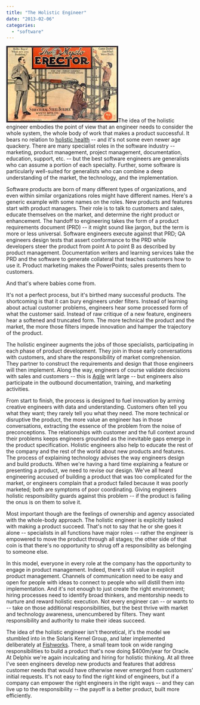 ```yaml
---
title: "The Holistic Engineer"
date: "2013-02-06"
categories: 
  - "software"
---
```


[![](images/erectorsets-300x205.jpg "erectorsets")](http://ahl.dtrace.org/wp-content/uploads/2013/02/erectorsets.jpg)The idea of the holistic engineer embodies the point of view that an engineer needs to consider the whole system, the whole body of work that makes a product successful. It bears no relation to [holistic health](http://en.wikipedia.org/wiki/Holistic_health) -- and it's not some even newer age quackery. There are many specialist roles in the software industry -- marketing, product management, project management, documentation, education, support, etc. -- but the best software engineers are generalists who can assume a portion of each specialty. Further, some software is particularly well-suited for generalists who can combine a deep understanding of the market, the technology, and the implementation.

Software products are born of many different types of organizations, and even within similar organizations roles might have different names. Here's a generic example with some names on the roles. New products and features start with product managers. Their role is to talk to customers and sales, educate themselves on the market, and determine the right product or enhancement. The handoff to engineering takes the form of a product requirements document (PRD) -- it might sound like jargon, but the term is more or less universal. Software engineers execute against that PRD; QA engineers design tests that assert conformance to the PRD while developers steer the product from point A to point B as described by product management. Documentation writers and learning services take the PRD and the software to generate collateral that teaches customers how to use it. Product marketing makes the PowerPoints; sales presents them to customers.

And that's where babies come from.

It's not a perfect process, but it's birthed many successful products. The shortcoming is that it can bury engineers under filters. Instead of learning about actual customer problems, engineers hear some processed form of what the customer said. Instead of raw critique of a new feature, engineers hear a softened and truncated form. The more technical the product and the market, the more those filters impede innovation and hamper the trajectory of the product.

The holistic engineer augments the jobs of those specialists, participating in each phase of product development. They join in those early conversations with customers, and share the responsibility of market comprehension. They partner to construct the requirements and design that those engineers will then implement. Along the way, engineers of course validate decisions with sales and customers -- this is [Agile](http://en.wikipedia.org/wiki/Agile_software_development) writ large -- but engineers also participate in the outbound documentation, training, and marketing activities.

From start to finish, the process is designed to fuel innovation by arming creative engineers with data and understanding. Customers often tell you what they want; they rarely tell you what they need. The more technical or disruptive the product, the more value an engineer has in those conversations, extracting the essence of the problem from the noise of preconceptions. The relationships with customer and the full context around their problems keeps engineers grounded as the inevitable gaps emerge in the product specification. Holistic engineers also help to educate the rest of the company and the rest of the world about new products and features. The process of explaining technology advises the way engineers design and build products. When we're having a hard time explaining a feature or presenting a product, we need to revise our design. We've all heard engineering accused of building a product that was too complicated for the market, or engineers complain that a product failed because it was poorly marketed; both are symptoms of poor coordinating. Giving engineers holistic responsibility guards against this problem -- if the product is failing the onus is on them to solve it.

Most important though are the feelings of ownership and agency associated with the whole-body approach. The holistic engineer is explicitly tasked with making a product succeed. That's not to say that he or she goes it alone -- specialists in all functions have major roles -- rather the engineer is empowered to move the product through all stages; the other side of that coin is that there's no opportunity to shrug off a responsibility as belonging to someone else.

In this model, everyone in every role at the company has the opportunity to engage in product management. Indeed, there's still value in explicit product management. Channels of communication need to be easy and open for people with ideas to connect to people who will distill them into implementation. And it's not enough to just create the right environment; hiring processes need to identify broad thinkers, and mentorship needs to nurture and reward holistic execution. Not every engineer can -- or wants to -- take on those additional responsibilities, but the best thrive with market and technology awareness, unencumbered by filters. They want responsibility and authority to make their ideas succeed.

The idea of the holistic engineer isn't theoretical, it's the model we stumbled into in the Solaris Kernel Group, and later implemented deliberately at [Fishworks](http://dtrace.org/blogs/bmc/2008/11/10/fishworks-now-it-can-be-told/). There, a small team took on wide ranging responsibilities to build a product that's now doing $400m/year for Oracle. At Delphix we're again inculcating and hiring for holistic thinking. At all three I've seen engineers develop new products and features that address customer needs that would have otherwise never emerged from customers' initial requests. It's not easy to find the right kind of engineers, but if a company can empower the right engineers in the right ways -- and they can live up to the responsibility -- the payoff is a better product, built more efficiently.
